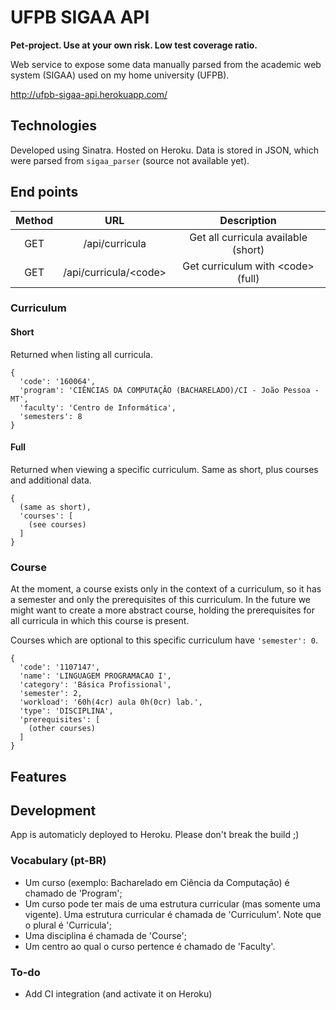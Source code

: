 # UFPB SIGAA API

**Pet-project. Use at your own risk. Low test coverage ratio.**

Web service to expose some data manually parsed from the academic web system (SIGAA) used on my home university (UFPB). 

http://ufpb-sigaa-api.herokuapp.com/

## Technologies

Developed using Sinatra. Hosted on Heroku. Data is stored in JSON, which were parsed from `sigaa_parser` (source not available yet).

## End points

| Method |          URL          |         Description         |
|:------:|:---------------------:|:---------------------------:|
|   GET  |     /api/curricula    | Get all curricula available (short) |
|   GET  | /api/curricula/\<code\> |  Get curriculum with \<code\> (full) |

### Curriculum

#### Short
Returned when listing all curricula.
```
{ 
  'code': '160064',
  'program': 'CIÊNCIAS DA COMPUTAÇÃO (BACHARELADO)/CI - João Pessoa - MT',
  'faculty': 'Centro de Informática',
  'semesters': 8
}
```

#### Full
Returned when viewing a specific curriculum. Same as short, plus courses and additional data. 
```
{ 
  (same as short),
  'courses': [
    (see courses)
  ]
}
```

### Course

At the moment, a course exists only in the context of a curriculum, so it has a semester and only the prerequisites of this curriculum. In the future we might want to create a more abstract course, holding the prerequisites for all curricula in which this course is present.

Courses which are optional to this specific curriculum have `'semester': 0`.

```
{
  'code': '1107147',
  'name': 'LINGUAGEM PROGRAMACAO I',
  'category': 'Básica Profissional',
  'semester': 2,
  'workload': '60h(4cr) aula 0h(0cr) lab.',
  'type': 'DISCIPLINA',
  'prerequisites': [
    (other courses)
  ]
}
```

## Features

## Development

App is automaticly deployed to Heroku. Please don't break the build ;)

### Vocabulary (pt-BR)

* Um curso (exemplo: Bacharelado em Ciência da Computação) é chamado de 'Program';
* Um curso pode ter mais de uma estrutura curricular (mas somente uma vigente). Uma estrutura curricular é chamada de 'Curriculum'. Note que o plural é 'Curricula'; 
* Uma disciplina é chamada de 'Course';
* Um centro ao qual o curso pertence é chamado de 'Faculty'.

### To-do
* Add CI integration (and activate it on Heroku)

